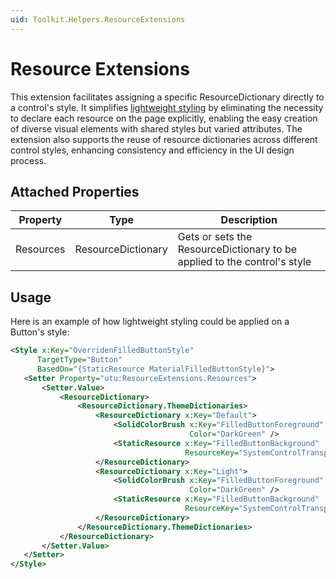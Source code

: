 ```yaml
---
uid: Toolkit.Helpers.ResourceExtensions
---
```


# Resource Extensions

This extension facilitates assigning a specific ResourceDictionary directly to a control's style. It simplifies [lightweight styling](../lightweight-styling.md) by eliminating the necessity to declare each resource on the page explicitly, enabling the easy creation of diverse visual elements with shared styles but varied attributes. The extension also supports the reuse of resource dictionaries across different control styles, enhancing consistency and efficiency in the UI design process.

## Attached Properties
Property|Type|Description
-|-|-
Resources|ResourceDictionary|Gets or sets the ResourceDictionary to be applied to the control's style

## Usage
Here is an example of how lightweight styling could be applied on a Button's style:

 ```xml
<Style x:Key="OverridenFilledButtonStyle"
	   TargetType="Button"
	   BasedOn="{StaticResource MaterialFilledButtonStyle}">
	<Setter Property="utu:ResourceExtensions.Resources">
		<Setter.Value>
			<ResourceDictionary>
				<ResourceDictionary.ThemeDictionaries>
					<ResourceDictionary x:Key="Default">
						<SolidColorBrush x:Key="FilledButtonForeground"
					 					 Color="DarkGreen" />
						<StaticResource x:Key="FilledButtonBackground"
										ResourceKey="SystemControlTransparentBrush" />
					</ResourceDictionary>
					<ResourceDictionary x:Key="Light">
						<SolidColorBrush x:Key="FilledButtonForeground"
					 					 Color="DarkGreen" />
						<StaticResource x:Key="FilledButtonBackground"
										ResourceKey="SystemControlTransparentBrush" />
					</ResourceDictionary>
				</ResourceDictionary.ThemeDictionaries>
			</ResourceDictionary>
		</Setter.Value>
	</Setter>
</Style>
```
